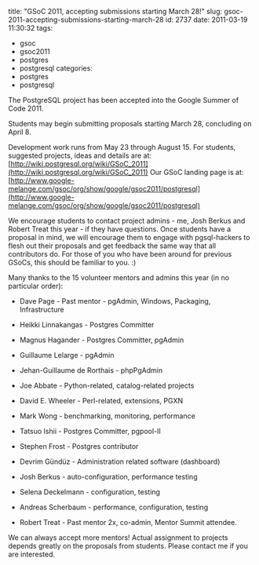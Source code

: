 title: "GSoC 2011, accepting submissions starting March 28!"
slug: gsoc-2011-accepting-submissions-starting-march-28
id: 2737
date: 2011-03-19 11:30:32
tags: 
- gsoc
- gsoc2011
- postgres
- postgresql
categories: 
- postgres
- postgresql

The PostgreSQL project has been accepted into the Google Summer of Code 2011.

Students may begin submitting proposals starting March 28, concluding
on April 8.

Development work runs from May 23 through August 15\. For students,
suggested projects, ideas and details are at:
[http://wiki.postgresql.org/wiki/GSoC_2011](http://wiki.postgresql.org/wiki/GSoC_2011)
Our GSoC landing page is at:
[http://www.google-melange.com/gsoc/org/show/google/gsoc2011/postgresql](http://www.google-melange.com/gsoc/org/show/google/gsoc2011/postgresql)

We encourage students to contact project admins - me, Josh Berkus and
Robert Treat this year - if they have questions. Once students have a
proposal in mind, we will encourage them to engage with pgsql-hackers
to flesh out their proposals and get feedback the same way that all
contributors do. For those of you who have been around for previous
GSoCs, this should be familiar to you. :)

Many thanks to the 15 volunteer mentors and admins this year (in no
particular order):

*   Dave Page - Past mentor - pgAdmin, Windows, Packaging, Infrastructure

*   Heikki Linnakangas - Postgres Committer

*   Magnus Hagander - Postgres Committer, pgAdmin

*   Guillaume Lelarge - pgAdmin

*   Jehan-Guillaume de Rorthais - phpPgAdmin

*   Joe Abbate - Python-related, catalog-related projects

*   David E. Wheeler - Perl-related, extensions, PGXN

*   Mark Wong - benchmarking, monitoring, performance

*   Tatsuo Ishii - Postgres Committer, pgpool-II

*   Stephen Frost - Postgres contributor

*   Devrim Gündüz - Administration related software (dashboard)

*   Josh Berkus - auto-configuration, performance testing

*   Selena Deckelmann - configuration, testing

*   Andreas Scherbaum - performance, configuration, testing

*   Robert Treat - Past mentor 2x, co-admin, Mentor Summit attendee.

We can always accept more mentors! Actual assignment to projects
depends greatly on the proposals from students. Please contact me if
you are interested.
